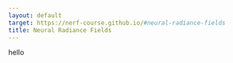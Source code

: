 ```yaml
---
layout: default
target: https://nerf-course.github.io/#neural-radiance-fields
title: Neural Radiance Fields
---
```

hello
